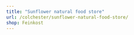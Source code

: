 ```yaml
---
title: "Sunflower natural food store"
url: /colchester/sunflower-natural-food-store/
shop: Feinkost
---
```

